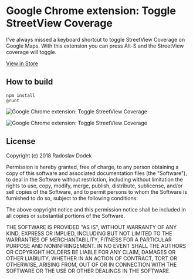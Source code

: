 # Google Chrome extension: Toggle StreetView Coverage

I've always missed a keyboard shortcut to toggle StreetView Coverage on Google Maps. With this extension you can press Alt-S and the StreetView coverage will toggle.

[View in Store](https://chrome.google.com/webstore/detail/toggle-streetview-convera/adhonpkppmdoajofbncopllfiihmnkhl)  

## How to build

```
npm install
grunt
```

![Google Chrome extension: Toggle StreetView Coverage](http://radosdesign.github.io/toggle-streetview-preview.gif)

![Google Chrome extension: Toggle StreetView Coverage](http://radosdesign.github.io/toggle-streetview-banner1.png)

## License

Copyright (c) 2018 Radoslav Dodek

Permission is hereby granted, free of charge, to any person obtaining a copy
of this software and associated documentation files (the "Software"), to deal
in the Software without restriction, including without limitation the rights
to use, copy, modify, merge, publish, distribute, sublicense, and/or sell
copies of the Software, and to permit persons to whom the Software is
furnished to do so, subject to the following conditions:

The above copyright notice and this permission notice shall be included in all
copies or substantial portions of the Software.

THE SOFTWARE IS PROVIDED "AS IS", WITHOUT WARRANTY OF ANY KIND, EXPRESS OR
IMPLIED, INCLUDING BUT NOT LIMITED TO THE WARRANTIES OF MERCHANTABILITY,
FITNESS FOR A PARTICULAR PURPOSE AND NONINFRINGEMENT. IN NO EVENT SHALL THE
AUTHORS OR COPYRIGHT HOLDERS BE LIABLE FOR ANY CLAIM, DAMAGES OR OTHER
LIABILITY, WHETHER IN AN ACTION OF CONTRACT, TORT OR OTHERWISE, ARISING FROM,
OUT OF OR IN CONNECTION WITH THE SOFTWARE OR THE USE OR OTHER DEALINGS IN THE
SOFTWARE.